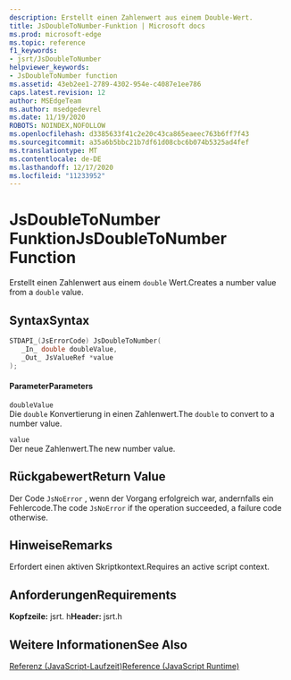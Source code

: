 ```yaml
---
description: Erstellt einen Zahlenwert aus einem Double-Wert.
title: JsDoubleToNumber-Funktion | Microsoft docs
ms.prod: microsoft-edge
ms.topic: reference
f1_keywords:
- jsrt/JsDoubleToNumber
helpviewer_keywords:
- JsDoubleToNumber function
ms.assetid: 43eb2ee1-2789-4302-954e-c4087e1ee786
caps.latest.revision: 12
author: MSEdgeTeam
ms.author: msedgedevrel
ms.date: 11/19/2020
ROBOTS: NOINDEX,NOFOLLOW
ms.openlocfilehash: d3385633f41c2e20c43ca865eaeec763b6ff7f43
ms.sourcegitcommit: a35a6b5bbc21b7df61d08cbc6b074b5325ad4fef
ms.translationtype: MT
ms.contentlocale: de-DE
ms.lasthandoff: 12/17/2020
ms.locfileid: "11233952"
---
```

# <span data-ttu-id="cc957-103">JsDoubleToNumber Funktion</span><span class="sxs-lookup"><span data-stu-id="cc957-103">JsDoubleToNumber Function</span></span>

<span data-ttu-id="cc957-104">Erstellt einen Zahlenwert aus einem `double` Wert.</span><span class="sxs-lookup"><span data-stu-id="cc957-104">Creates a number value from a `double` value.</span></span>  
  
## <span data-ttu-id="cc957-105">Syntax</span><span class="sxs-lookup"><span data-stu-id="cc957-105">Syntax</span></span>  
  
```cpp  
STDAPI_(JsErrorCode) JsDoubleToNumber(  
   _In_ double doubleValue,  
   _Out_ JsValueRef *value  
);  
```  
  
#### <span data-ttu-id="cc957-106">Parameter</span><span class="sxs-lookup"><span data-stu-id="cc957-106">Parameters</span></span>  
 `doubleValue`  
 <span data-ttu-id="cc957-107">Die `double` Konvertierung in einen Zahlenwert.</span><span class="sxs-lookup"><span data-stu-id="cc957-107">The `double` to convert to a number value.</span></span>  
  
 `value`  
 <span data-ttu-id="cc957-108">Der neue Zahlenwert.</span><span class="sxs-lookup"><span data-stu-id="cc957-108">The new number value.</span></span>  
  
## <span data-ttu-id="cc957-109">Rückgabewert</span><span class="sxs-lookup"><span data-stu-id="cc957-109">Return Value</span></span>  
 <span data-ttu-id="cc957-110">Der Code `JsNoError` , wenn der Vorgang erfolgreich war, andernfalls ein Fehlercode.</span><span class="sxs-lookup"><span data-stu-id="cc957-110">The code `JsNoError` if the operation succeeded, a failure code otherwise.</span></span>  
  
## <span data-ttu-id="cc957-111">Hinweise</span><span class="sxs-lookup"><span data-stu-id="cc957-111">Remarks</span></span>  
 <span data-ttu-id="cc957-112">Erfordert einen aktiven Skriptkontext.</span><span class="sxs-lookup"><span data-stu-id="cc957-112">Requires an active script context.</span></span>  
  
## <span data-ttu-id="cc957-113">Anforderungen</span><span class="sxs-lookup"><span data-stu-id="cc957-113">Requirements</span></span>  
 <span data-ttu-id="cc957-114">**Kopfzeile:** jsrt. h</span><span class="sxs-lookup"><span data-stu-id="cc957-114">**Header:** jsrt.h</span></span>  
  
## <span data-ttu-id="cc957-115">Weitere Informationen</span><span class="sxs-lookup"><span data-stu-id="cc957-115">See Also</span></span>  
 [<span data-ttu-id="cc957-116">Referenz (JavaScript-Laufzeit)</span><span class="sxs-lookup"><span data-stu-id="cc957-116">Reference (JavaScript Runtime)</span></span>](../chakra-hosting/reference-javascript-runtime.md)
